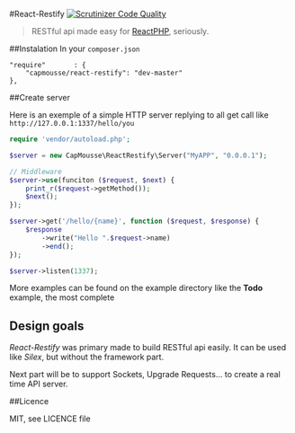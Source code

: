 #React-Restify 
[![Scrutinizer Code Quality](https://scrutinizer-ci.com/g/CapMousse/React-Restify/badges/quality-score.png?s=6d1986dbc42d5fc5a1e23134896b284797de29b0)](https://scrutinizer-ci.com/g/CapMousse/React-Restify/)

> RESTful api made easy for [ReactPHP](http://nodephp.org/), seriously.

##Instalation
In your `composer.json`

    "require"       : {
        "capmousse/react-restify": "dev-master"
    },


##Create server

Here is an exemple of a simple HTTP server replying to all get call like `http://127.0.0.1:1337/hello/you`

```php
require 'vendor/autoload.php';

$server = new CapMousse\ReactRestify\Server("MyAPP", "0.0.0.1");

// Middleware
$server->use(funciton ($request, $next) {
	print_r($request->getMethod());
	$next();
});

$server->get('/hello/{name}', function ($request, $response) {
    $response
    	->write("Hello ".$request->name)
    	->end();
});

$server->listen(1337);
```

More examples can be found on the example directory like the **Todo** example, the most complete

## Design goals

*React-Restify* was primary made to build RESTful api easily. It can be used like *Silex*, but without the framework part.

Next part will be to support Sockets, Upgrade Requests... to create a real time API server.

##Licence

MIT, see LICENCE file